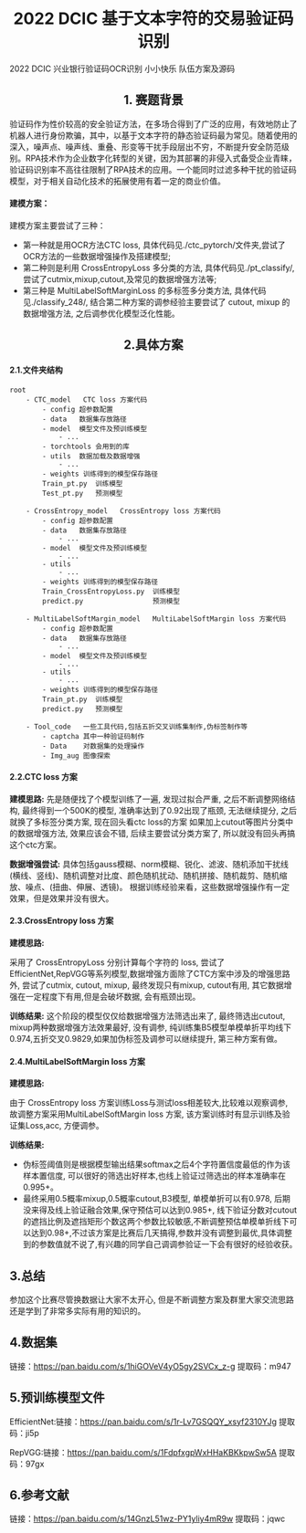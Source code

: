 # <center>2022 DCIC 基于文本字符的交易验证码识别</center>

2022 DCIC 兴业银行验证码OCR识别 小小快乐 队伍方案及源码

## <center>1. 赛题背景 </center>
验证码作为性价较高的安全验证方法，在多场合得到了广泛的应用，有效地防止了机器人进行身份欺骗，其中，以基于文本字符的静态验证码最为常见。随着使用的深入，噪声点、噪声线、重叠、形变等干扰手段层出不穷，不断提升安全防范级别。RPA技术作为企业数字化转型的关键，因为其部署的非侵入式备受企业青睐，验证码识别率不高往往限制了RPA技术的应用。一个能同时过滤多种干扰的验证码模型，对于相关自动化技术的拓展使用有着一定的商业价值。

#### 建模方案：

建模方案主要尝试了三种：
- 第一种就是用OCR方法CTC loss, 具体代码见./ctc_pytorch/文件夹,尝试了OCR方法的一些数据增强操作及搭建模型; 
- 第二种则是利用 CrossEntropyLoss 多分类的方法, 具体代码见./pt_classify/, 尝试了cutmix,mixup,cutout,及常见的数据增强方法等; 
- 第三种是 MultiLabelSoftMarginLoss 的多标签多分类方法, 具体代码见./classify_248/, 结合第二种方案的调参经验主要尝试了 cutout, mixup 的数据增强方法, 之后调参优化模型泛化性能。

## <center>2.具体方案</center>
#### 2.1.文件夹结构
```
root 
    - CTC_model   CTC loss 方案代码
		- config 超参数配置
        - data   数据集存放路径
        - model  模型文件及预训练模型
            - ...
        - torchtools 会用到的库
        - utils  数据加载及数据增强
            - ...
        - weights 训练得到的模型保存路径
        Train_pt.py  训练模型
        Test_pt.py   预测模型

    - CrossEntropy_model   CrossEntropy loss 方案代码
        - config 超参数配置
        - data   数据集存放路径
            - ...
        - model  模型文件及预训练模型
            - ...
        - utils  
            - ...
        - weights 训练得到的模型保存路径
        Train_CrossEntropyLoss.py  训练模型
        predict.py                 预测模型

    - MultiLabelSoftMargin_model   MultiLabelSoftMargin loss 方案代码
        - config 超参数配置
        - data   数据集存放路径
            - ...
        - model  模型文件及预训练模型
            - ...
        - utils  
            - ...
        - weights 训练得到的模型保存路径
        Train_pt.py  训练模型
        predict.py   预测模型
    
    - Tool_code   一些工具代码,包括五折交叉训练集制作,伪标签制作等
        - captcha 其中一种验证码制作
        - Data    对数据集的处理操作
        - Img_aug 图像探索
```

#### 2.2.CTC loss 方案

**建模思路:** 
先是随便找了个模型训练了一遍, 发现过拟合严重, 之后不断调整网络结构, 最终得到一个500K的模型, 准确率达到了0.92出现了瓶颈, 无法继续提分, 之后就换了多标签分类方案, 现在回头看ctc loss的方案 如果加上cutout等图片分类中的数据增强方法, 效果应该会不错, 后续主要尝试分类方案了, 所以就没有回头再搞这个ctc方案。

**数据增强尝试:**
具体包括gauss模糊、norm模糊、锐化、滤波、随机添加干扰线(横线、竖线)、随机调整对比度、颜色随机扰动、随机拼接、随机裁剪、随机缩放、噪点、(扭曲、伸展、透镜)。
根据训练经验来看，这些数据增强操作有一定效果，但是效果并没有很大。

#### 2.3.CrossEntropy loss 方案
**建模思路:**

采用了 CrossEntropyLoss 分别计算每个字符的 loss, 尝试了EfficientNet,RepVGG等系列模型,数据增强方面除了CTC方案中涉及的增强思路外, 尝试了cutmix, cutout, mixup, 最终发现只有mixup, cutout有用, 其它数据增强在一定程度下有用,但是会破坏数据, 会有瓶颈出现。

**训练结果:**
这个阶段的模型仅仅给数据增强方法筛选出来了, 最终筛选出cutout, mixup两种数据增强方法效果最好, 没有调参, 纯训练集B5模型单模单折平均线下0.974,五折交叉0.9829,如果加伪标签及调参可以继续提升, 第三种方案有做。

#### 2.4.MultiLabelSoftMargin loss 方案

**建模思路:**

由于 CrossEntropy loss 方案训练Loss与测试loss相差较大,比较难以观察调参, 故调整方案采用MultiLabelSoftMargin loss 方案, 该方案训练时有显示训练及验证集Loss,acc, 方便调参。

**训练结果:**

- 伪标签阈值则是根据模型输出结果softmax之后4个字符置信度最低的作为该样本置信度, 可以很好的筛选出好样本,也线上验证过筛选出的样本准确率在0.995+。
- 最终采用0.5概率mixup,0.5概率cutout,B3模型, 单模单折可以有0.978, 后期没来得及线上验证融合效果,保守预估可以达到0.985+, 线下验证分数对cutout的遮挡比例及遮挡矩形个数这两个参数比较敏感,不断调整预估单模单折线下可以达到0.98+,不过该方案是比赛后几天搞得,参数并没有调整到最优,具体调整到的参数值就不说了,有兴趣的同学自己调调参验证一下会有很好的经验收获。

## 3.总结

参加这个比赛尽管换数据让大家不太开心, 但是不断调整方案及群里大家交流思路还是学到了非常多实际有用的知识的。

## 4.数据集
链接：https://pan.baidu.com/s/1hiGOVeV4yO5gy2SVCx_z-g 
提取码：m947

## 5.预训练模型文件

EfficientNet:链接：https://pan.baidu.com/s/1r-Lv7GSQQY_xsyf2310YJg 
提取码：ji5p

RepVGG:链接：https://pan.baidu.com/s/1FdpfxgpWxHHaKBKkpwSw5A 
提取码：97gx

## 6.参考文献

链接：https://pan.baidu.com/s/14GnzL51wz-PY1yliy4mR9w 
提取码：jqwc

